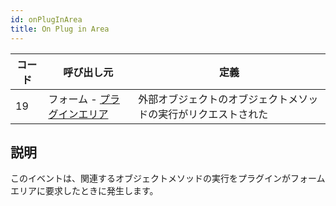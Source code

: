 ```yaml
---
id: onPlugInArea
title: On Plug in Area
---
```


| コード | 呼び出し元                                                 | 定義                              |
| --- | ----------------------------------------------------- | ------------------------------- |
| 19  | フォーム - [プラグインエリア](FormObjects/pluginArea_overview.md) | 外部オブジェクトのオブジェクトメソッドの実行がリクエストされた |

## 説明

このイベントは、関連するオブジェクトメソッドの実行をプラグインがフォームエリアに要求したときに発生します。
